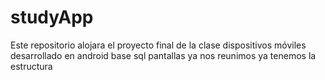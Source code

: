 # studyApp
Este repositorio alojara el proyecto final de la clase dispositivos móviles desarrollado en android 
base sql 
pantallas
ya nos reunimos ya tenemos la estructura
